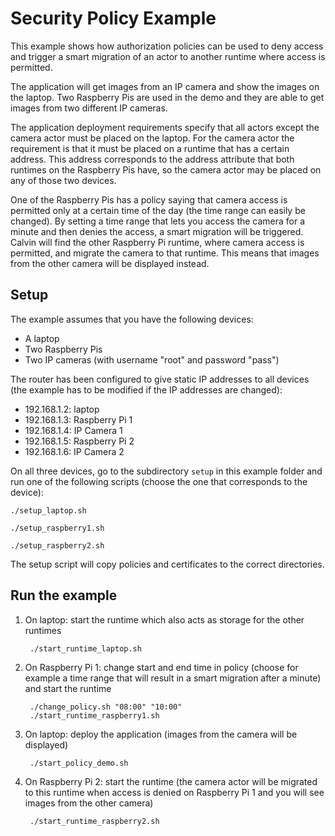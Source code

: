 # Security Policy Example

This example shows how authorization policies can be used to deny access and 
trigger a smart migration of an actor to another runtime where access is permitted.

The application will get images from an IP camera and show the images on the laptop.
Two Raspberry Pis are used in the demo and they are able to get images from two 
different IP cameras.

The application deployment requirements specify that all actors except the camera 
actor must be placed on the laptop. For the camera actor the requirement is that 
it must be placed on a runtime that has a certain address. This address corresponds 
to the address attribute that both runtimes on the Raspberry Pis have, so the camera 
actor may be placed on any of those two devices.

One of the Raspberry Pis has a policy saying that camera access is permitted only at
a certain time of the day (the time range can easily be changed). By setting a time 
range that lets you access the camera for a minute and then denies the access, a smart
migration will be triggered. Calvin will find the other Raspberry Pi runtime, where 
camera access is permitted, and migrate the camera to that runtime. This means that
images from the other camera will be displayed instead.


## Setup

The example assumes that you have the following devices:

 - A laptop
 - Two Raspberry Pis
 - Two IP cameras (with username "root" and password "pass")

The router has been configured to give static IP addresses to all devices
(the example has to be modified if the IP addresses are changed):

 - 192.168.1.2: laptop
 - 192.168.1.3: Raspberry Pi 1
 - 192.168.1.4: IP Camera 1
 - 192.168.1.5: Raspberry Pi 2
 - 192.168.1.6: IP Camera 2


On all three devices, go to the subdirectory `setup` in this example folder and run 
one of the following scripts (choose the one that corresponds to the device): 

	./setup_laptop.sh

	./setup_raspberry1.sh

	./setup_raspberry2.sh

The setup script will copy policies and certificates to the correct directories.


## Run the example

1. On laptop: start the runtime which also acts as storage for the other runtimes
	
		./start_runtime_laptop.sh


2. On Raspberry Pi 1: change start and end time in policy (choose for example a time range 
that will result in a smart migration after a minute) and start the runtime
	
		./change_policy.sh "08:00" "10:00"
		./start_runtime_raspberry1.sh


3. On laptop: deploy the application (images from the camera will be displayed)
	
		./start_policy_demo.sh


4. On Raspberry Pi 2: start the runtime (the camera actor will be migrated to this runtime 
when access is denied on Raspberry Pi 1 and you will see images from the other camera)
	
		./start_runtime_raspberry2.sh
